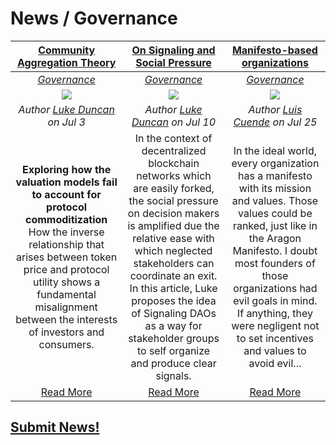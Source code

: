 # News / Governance

[**Community Aggregation Theory**](https://blog.aragon.one/community-aggregation-theory-973a283c7226) | [**On Signaling and Social Pressure**](https://blog.aragon.one/on-signaling-and-social-pressure-3d97afbea355)| [**Manifesto-based organizations**](https://blog.aragon.one/manifesto-based-organizations-3c8ddcf6e666) |  
:-----------:|:-----------:|:-----------:|  
[_Governance_](governance.md) | [_Governance_](governance.md) | [_Governance_](governance.md) |  
[<img src="https://blog.aragon.org/content/images/2018/07/1-DwMGtcagtChZ_kaqEA2Bhg.png">](https://blog.aragon.one/community-aggregation-theory-973a283c7226) | [<img src="https://cdn-images-1.medium.com/max/800/1*NvlE85W_eO-oaOnMINghcg.png">](https://blog.aragon.one/on-signaling-and-social-pressure-3d97afbea355) | [<img src="https://cdn-images-1.medium.com/max/800/1*w-zhg_D3iNfaoQuGWWvicQ.png">](https://blog.aragon.one/manifesto-based-organizations-3c8ddcf6e666) |
_Author [Luke Duncan](https://blog.aragon.one/@lkngtn) on Jul 3_ | _Author [Luke Duncan](https://blog.aragon.one/@lkngtn) on Jul 10_ | _Author [Luis Cuende](https://blog.aragon.one/@lic) on Jul 25_ |  
**Exploring how the valuation models fail to account for protocol commoditization** How the inverse relationship that arises between token price and protocol utility shows a fundamental misalignment between the interests of investors and consumers. | In the context of decentralized blockchain networks which are easily forked, the social pressure on decision makers is amplified due the relative ease with which neglected stakeholders can coordinate an exit. In this article, Luke proposes the idea of Signaling DAOs as a way for stakeholder groups to self organize and produce clear signals. | In the ideal world, every organization has a manifesto with its mission and values. Those values could be ranked, just like in the Aragon Manifesto. I doubt most founders of those organizations had evil goals in mind. If anything, they were negligent not to set incentives and values to avoid evil... |  
[Read More](https://blog.aragon.one/community-aggregation-theory-973a283c7226) | [Read More](https://blog.aragon.one/on-signaling-and-social-pressure-3d97afbea355) | [Read More](https://blog.aragon.one/manifesto-based-organizations-3c8ddcf6e666) |

## [Submit News!](../guides/guide_for_submitting_news.md)
